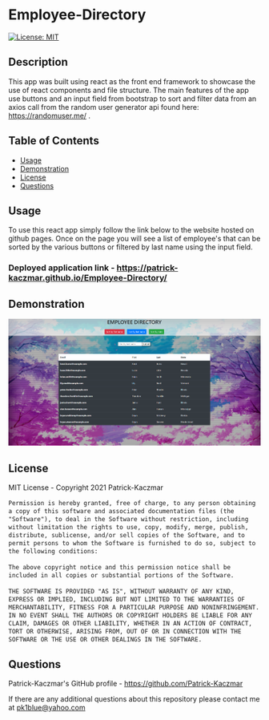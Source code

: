 # Employee-Directory

[![License: MIT](https://img.shields.io/badge/License-MIT-yellow.svg)](https://opensource.org/licenses/MIT)

## Description
This app was built using react as the front end framework to showcase the use of react components and file structure. The main features of the app use buttons and an input field from bootstrap to sort and filter data from an axios call from the random user generator api found here:  https://randomuser.me/ .

## Table of Contents
* [Usage](#Usage)
* [Demonstration](#Demonstration)
* [License](#License)
* [Questions](#Questions)

## Usage
To use this react app simply follow the link below to the website hosted on github pages. Once on the page you will see a list of employee's that can be sorted by the various buttons or filtered by last name using the input field.

### Deployed application link - https://patrick-kaczmar.github.io/Employee-Directory/

## Demonstration
![example-readme-demo](employee-directory/src/components/assets/employee-directory.png)

## License
MIT License - Copyright 2021 Patrick-Kaczmar

    Permission is hereby granted, free of charge, to any person obtaining a copy of this software and associated documentation files (the "Software"), to deal in the Software without restriction, including without limitation the rights to use, copy, modify, merge, publish, distribute, sublicense, and/or sell copies of the Software, and to permit persons to whom the Software is furnished to do so, subject to the following conditions:
    
    The above copyright notice and this permission notice shall be included in all copies or substantial portions of the Software.
    
    THE SOFTWARE IS PROVIDED "AS IS", WITHOUT WARRANTY OF ANY KIND, EXPRESS OR IMPLIED, INCLUDING BUT NOT LIMITED TO THE WARRANTIES OF MERCHANTABILITY, FITNESS FOR A PARTICULAR PURPOSE AND NONINFRINGEMENT. IN NO EVENT SHALL THE AUTHORS OR COPYRIGHT HOLDERS BE LIABLE FOR ANY CLAIM, DAMAGES OR OTHER LIABILITY, WHETHER IN AN ACTION OF CONTRACT, TORT OR OTHERWISE, ARISING FROM, OUT OF OR IN CONNECTION WITH THE SOFTWARE OR THE USE OR OTHER DEALINGS IN THE SOFTWARE.

## Questions
Patrick-Kaczmar's GitHub profile - https://github.com/Patrick-Kaczmar

If there are any additional questions about this repository please contact me at pk1blue@yahoo.com
